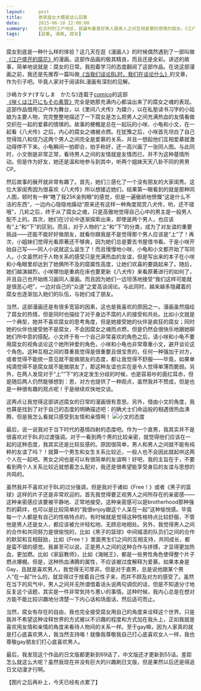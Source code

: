```yaml
---
layout:     post
title:      原来腐女大概是这么回事
date:       2015-06-10 22:00:00
summary:    在古时的江户地区，就遍布着喜好男人跟男人之间互相爱慕的感情的腐女。《江户盛开的腐花》，用细腻且全彩的作画，将腐女的日常，娓娓道来。
tags:		[追番, 漫画, 腐女]
---
```

腐女到底是一种什么样的体验？这几天在逛《漫画人》的时候偶然遇到了一部叫做[《江户盛开的腐花》](http://www.comico.com.tw/articleList.nhn?titleNo=17)的漫画。这部作品画的极其精良，而且还是全彩。讲述的故事，简单地说就是：腐女的日常。我抱着学习的态度翻阅了这部作品。在说这部漫画之前，我还是先推荐一篇叫做[《当我们谈论BL时，我们在谈论什么》](http://site.douban.com/manga/widget/notes/1849100/note/209906211/)的文章，作为引子吧。毕竟人家对于阅读BL漫画有深刻的见解。

沙嶋カタナ(すなしま　かたな)连载于[comico](http://www.comico.jp/)的这部[《咲くは江戸にもその素質》](http://www.comico.jp/articleList.nhn?titleNo=520)完全是她那充满内心都溢出来了的腐女之魂的表现。这部作品借用江户作为舞台，以《里间八犬传》为媒介，以在私塾读书习字的小姑娘为主要人物，完完整整地描述了一下腐女是怎么把男人之间充满热血的友情看做交织在一起的爱慕的情愫的。故事的梗概是总在一起玩的小咲、小龟和小文，在一起看《八犬传》之后，内心的腐女之魂被点燃。在犹豫之后，小咲首先坦白了自己觉得现八和信乃这两个男人之间完全是爱慕的关系，并且一想起他们互相爱慕就激动得停不下来。小龟瞬间一拍即合，拍手称好，还一高兴画了一张同人图。与此同时，小文倒是非常正常，看待男人之间的友情就是友情而已，并不为这种基情所动。但是作为好友，她还是温和地参与到其中，听两个姐妹天天八卦不同的男男CP。

然后故事的展开就非常有趣了。首先，她们三感化了一个没有朋友的大家闺秀。这位大家闺秀因为很喜欢《八犬传》所以想接近她们，结果第一眼看到的就是那种同人图，顿时有一种“瞎了我25K金狗眼”的感觉，但是一遍傲娇地愤慨“这是什么不洁的东西”，一边内心隐隐地躁动“原来还有这样一种角度观赏八犬传，哟，还不错哦”，几轮之后，终于从了腐女之魂，只是高傲地觉得自己心中的男主是一般男人配不上的。其次，她们在讨论中逐渐探索出来，即使是两个男人，也应该有“上”和“下”的区别。而且，对于人物的“上”和“下”的分类，成为了对友谊的重要挑战——还能不能好好做朋友，就看你跟我是不是觉得那个男人应该是“上”了！再次，小姐妹们觉得光看原著还不够爽，因为她们总是要去书屋借书看。于是小咲开始自己写——同人小说就这么诞生了！而且慢慢地小咲、小龟和小文都开始了写同人。小文虽然对于人物关系的感受只是充满热血的友谊，但是写出来的本子在小咲和小龟眼里却达到了她俩所不及的腐属性高度，让她们欢喜的要跳起来了。随后，她们越演越烈，小咲哪怕是重病在床也要更新《八犬传》来看原著进行的如何了，并且自己也开始练习画同人漫画。而且因为她们一边坦荡地接受“我们这样可能就是很恶心吧”，一边对自己的“众道”之爱高谈阔论。与此同时，越来越多隐藏着的腐女也逐渐加入她们的队伍，与她们成了朋友。

当然，这部漫画还是有很多宽容的因素，这也是我喜欢的原因之一。漫画虽然描绘了腐女的热情，但是同时也描绘了对于身边不腐的人的接受和共处。比如小文就是一个典型，她并不喜欢腐女的思考角度，但是她接受她的伙伴是疯狂的腐女；同时她的伙伴也接受她不是腐女，不会因腐女之魂而点燃，但是仍然会很快乐地跟她聊她们所中意的搭配。小文终于有一个自己非常喜欢的角色之后，请小咲和小龟不要用腐女的视角谈论这个她所钟爱的角色，小咲和小龟也非常尊重小文，避开谈论这个角色。这种互相之间的尊重我觉得是很重要且很宝贵的，任何一种强加于对方，或者觉得不能统一意见就不能做朋友的态度，都让我觉得不舒服——毕竟，如果单纯滴觉得不是腐女就不能做朋友了，那这种友谊也实在是令人觉得单薄而脆弱。另外，在两人发现对于“上”“下”的决定发生分歧的时候，也是容易吵的面红耳赤，但是随后两人仍然能够想到：恩，对方也提供了一种观点，虽然我并不赞成，但是也是一种很有趣的观点呢！于是继续欢快地交谈。

这两点让我觉得这部讲述腐女的日常的漫画很有意思。另外，借由小文的角度，我也算是找到了对于自己的态度的明确描述吧：的确犬士们命运般的相遇很热血沸腾，但是我怎么看就只感受到友情和亲情啊！
![小文的态度]()

最后，说一说我对于当下时代的基情四射的态度吧。作为一个直男，我其实并不是很喜欢对于BL的过渡强调。对于一看到两个男的比较亲密，就觉得他们应该在一起的这种态度，我其实还是比较反感的。原因很简单，男人和男人之间就不能有纯粹的友谊了吗？！就算一个男生和女生关系比较近，一般人也不会因此就起哄这两个人在一起吧。男女之间也是可以有很简单的友谊啊！好吧，我的主旨在于，不要看到两个人关系比较近就想着怎么配对，我还是很希望能享受身后的友谊与思想的共鸣的。

虽然我并不喜欢对于BL的过分强调，但是我对于诸如《Free！》或者《黑子的篮球》这样的片子还是非常欢迎的。首先我觉得要正视男人之间所存在的亲密感——这种亲密感应该要被平静地、正常地接受。这种亲密感可以是brotherhood那种强烈的羁绊，也可以是比较简单的“我很enjoy跟这个人呆在一起”这种愉悦感。毕竟每一个人都是有自己的性格特点的，有时候就是觉得这种性格特点比较舒服，不管他是男人还是女人，都应该被允许轻松地、无顾忌地相处。另外，我觉得男人之间的合作和共同努力是很愉悦的，比如《黑子的篮球》中间城凛的队员们之间的合作的默契和互相鼓励，比如《Free！》里面男生们之间的互相支持，共同成长，都是蛮不错的感觉。我甚至可以说，正是男人之间的这种合作与拼搏，才显得更加热血，更加燃。比如《家庭教师》，比如《海贼王》，都是一些男性角色使得整个片子燃点爆棚。但是，这种热血沸腾的属性，不应该被过度解释为爱慕。如果本身是Gay，且就是喜欢男人，我觉得无可厚非。但是对于直男，总是说他跟某个男人“在一起”什么的，就显得过于按着自己性子来，而并不顾及对方的感受了。虽然在当下的风气中，男人之间并无所谓借着话头说两句调侃的话，但是不知道分寸地反复这个话题，其实是一件非常気持ち悪い的事情。这种时候，我内心总是在想对方能不能比较识趣地分清楚一下内心话和场面话，然后适可而止。

当然，腐女有存在的自由，我也完全接受腐女用自己的角度来诠释这个世界。只是我并不希望这种诠释世界的方式被以不识趣的程度和方式加在我头上，正如我就是喜欢用友情和亲情的角度来看待人物间的关系一样。至于gay嘛，因为人家真的就是打心底喜欢男人，我当然支持咯！就像我尊敬我自己打心底喜欢女人一样，我也尊敬gay朋友们打心底喜欢男人。

最后，我发现这个作品的日文版都更新到69话了，中文版还才更新到55话。差距怎么就这么大呢？虽然我现在并没有巨大的兴趣刷日文版，但是果然以后还是得追日文动漫才行啊。

【图片之后再补上，今天已经有点累了】